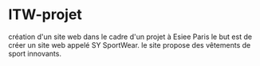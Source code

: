 # ITW-projet
création d'un site web dans le cadre d'un projet à Esiee Paris
le but est de créer un site web appelé SY SportWear.
le site propose des vêtements de sport innovants.
